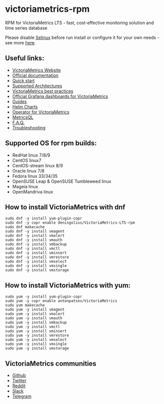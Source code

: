 # victoriametrics-rpm
RPM for VictoriaMetrics LTS - fast, cost-effective monitoring solution and time series database 

Please disable [Selinux](https://ru.wikipedia.org/wiki/SELinux) before run install or configure it for your own needs - see more [here](https://github.com/patsevanton/victoriametrics-rpm/issues/10
).

## Useful links:
- [VictoriaMetrics Website](https://victoriametrics.com/)
- [Official documentation](https://docs.victoriametrics.com/)
- [Quick start](https://docs.victoriametrics.com/Quick-Start.html)
- [Supported Architectures](https://docs.victoriametrics.com/BestPractices.html#supported-architectures)
- [VictoriaMetrics best practices](https://docs.victoriametrics.com/BestPractices.html)
- [Official Grafana dashboards for VictoriaMetrics](https://grafana.com/orgs/victoriametrics)
- [Guides](https://docs.victoriametrics.com/guides/)
- [Helm Charts](https://github.com/VictoriaMetrics/helm-charts)
- [Operator for VictoriaMetrics](https://github.com/VictoriaMetrics/operator)
- [MetricsQL](https://docs.victoriametrics.com/MetricsQL.html)
- [F.A.Q.](https://docs.victoriametrics.com/FAQ.html)
- [Troubleshooting](https://docs.victoriametrics.com/Troubleshooting.html)

## Supported OS for rpm builds: 
- RedHat linux 7/8/9
- CentOS linux7
- CentOS-stream linux 8/9
- Oracle linux 7/8
- Fedora linux 33/34/35
- OpenSUSE Leap & OpenSUSE Tumbleweed linux
- Mageia linux
- OpenMandriva linux

## How to install VictoriaMetrics with dnf

```
sudo dnf -y install yum-plugin-copr
sudo dnf -y copr enable denisgolius/VictoriaMetrics-LTS-rpm
sudo dnf makecache
sudo dnf -y install vmagent
sudo dnf -y install vmalert
sudo dnf -y install vmauth
sudo dnf -y install vmbackup
sudo dnf -y install vmctl
sudo dnf -y install vminsert
sudo dnf -y install vmrestore
sudo dnf -y install vmselect
sudo dnf -y install vmsingle
sudo dnf -y install vmstorage
```

## How to install VictoriaMetrics with yum:

```
sudo yum -y install yum-plugin-copr
sudo yum -y copr enable antonpatsev/VictoriaMetrics
sudo yum makecache
sudo yum -y install vmagent
sudo yum -y install vmalert
sudo yum -y install vmauth
sudo yum -y install vmbackup
sudo yum -y install vmctl
sudo yum -y install vminsert
sudo yum -y install vmrestore
sudo yum -y install vmselect
sudo yum -y install vmsingle
sudo yum -y install vmstorage
```

## VictoriaMetrics communities
- [Github](https://github.com/VictoriaMetrics/VictoriaMetrics)
- [Twitter](https://twitter.com/VictoriaMetrics)
- [Reddit](https://www.reddit.com/r/VictoriaMetrics/)
- [Slack](https://slack.victoriametrics.com/)
- [Telegram](https://t.me/VictoriaMetrics_en)